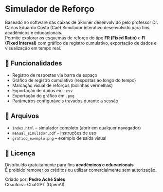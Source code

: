 # Simulador de Reforço
Baseado no software das caixas de Skinner desenvolvido pelo professor Dr. Carlos Eduardo Costa (Caê)
Simulador interativo desenvolvido para fins acadêmicos e educacionais.  
Permite explorar os esquemas de reforço do tipo **FR (Fixed Ratio)** e **FI (Fixed Interval)** com gráfico de registro cumulativo, exportação de dados e visualização em tempo real.

## 🎯 Funcionalidades

- Registro de respostas via barra de espaço
- Gráfico de registro cumulativo (respostas ao longo do tempo)
- Marcação visual de reforços (bolinhas vermelhas)
- Exportação de dados em `.csv`
- Exportação do gráfico em `.png`
- Parâmetros configuráveis travados durante a sessão

## 📂 Arquivos

- `index.html` – simulador completo (abrir em qualquer navegador)
- `manual_simulador.pdf` – instruções de uso
- `grafico_exemplo.png` – exemplo de saída visual

## 🧾 Licença

Distribuído gratuitamente para fins **acadêmicos e educacionais**.  
É proibido remover os créditos ou utilizar comercialmente sem autorização.

Criado por: **Pedro Aché Sales**  
Coautoria: ChatGPT (OpenAI)
